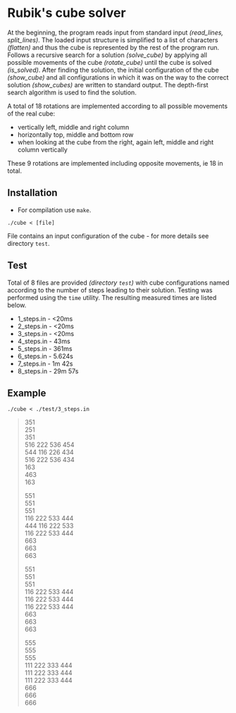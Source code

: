 # Rubik's cube solver
At the beginning, the program reads input from standard input *(read_lines, split_lines)*. The loaded input structure is simplified to a list of characters *(flatten)* and thus the cube is represented by the rest of the program run. Follows a recursive search for a solution *(solve_cube)* by applying all possible movements of the cube *(rotate_cube)* until the cube is solved *(is_solved)*. After finding the solution, the initial configuration of the cube *(show_cube)* and all configurations in which it was on the way to the correct solution *(show_cubes)* are written to standard output. The depth-first search algorithm is used to find the solution.

A total of 18 rotations are implemented according to all possible movements of the real cube:
- vertically left, middle and right column
- horizontally top, middle and bottom row
- when looking at the cube from the right, again left, middle and right column vertically

These 9 rotations are implemented including opposite movements, ie 18 in total.

## Installation
- For compilation use `make`.

```
./cube < [file]
```

File contains an input configuration of the cube - for more details see directory `test`.

## Test
Total of 8 files are provided *(directory `test`)* with cube configurations named according to the number of steps leading to their solution. Testing was performed using the `time` utility. The resulting measured times are listed below.

- 1_steps.in - <20ms
- 2_steps.in - <20ms
- 3_steps.in - <20ms
- 4_steps.in - 43ms
- 5_steps.in - 361ms
- 6_steps.in - 5.624s
- 7_steps.in - 1m 42s
- 8_steps.in - 29m 57s

## Example
```
./cube < ./test/3_steps.in
```
> 351  
> 251  
> 351  
> 516 222 536 454  
> 544 116 226 434  
> 516 222 536 434  
> 163  
> 463  
> 163  
> 
> 551  
> 551  
> 551  
> 116 222 533 444  
> 444 116 222 533  
> 116 222 533 444  
> 663  
> 663  
> 663  
> 
> 551  
> 551  
> 551  
> 116 222 533 444  
> 116 222 533 444  
> 116 222 533 444  
> 663  
> 663  
> 663  
> 
> 555  
> 555  
> 555  
> 111 222 333 444  
> 111 222 333 444  
> 111 222 333 444  
> 666  
> 666  
> 666  
